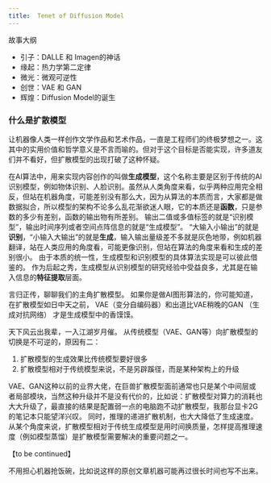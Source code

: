 ```yaml
---
title:  Tenet of Diffusion Model
---
```


故事大纲

- 引子：DALLE 和 Imagen的神话
- 缘起：热力学第二定律
- 微光：微观可逆性
- 创世：VAE 和 GAN
- 辉煌：Diffusion Model的诞生

### 什么是扩散模型


让机器像人类一样创作文学作品和艺术作品，一直是工程师们的终极梦想之一。这其中的实用价值和哲学意义是不言而喻的。但对于这个目标是否能实现，许多道友们并不看好，但扩散模型的出现打破了这种怀疑。

在AI算法中，用来实现内容创作的叫做**生成模型**，这个名称主要是区别于传统的AI识别模型，例如物体识别、人脸识别。虽然从人类角度来看，似乎两种应用完全相反，但站在机器角度，可能差别没有那么大，因为从算法的本质而言，大家都是做数据拟合，所以模型的架构不论多么乱花渐欲迷人眼，它的本质还是**函数**，只是参数的多少有差别，函数的输出物有所差别。 输出二值或多值标签的就是“识别模型”，输出时间序列或者空间点阵信息的就是“生成模型”。 “大输入小输出”的就是**识别**，“小输入大输出”的就是**生成**，输入输出量级差不多就是灰色地带，例如机器翻译，站在人类应用的角度看，可能更像识别，但站在算法的角度来看和生成的差别很小。 由于本质的统一性，生成模型和识别模型的具体算法实现是可以彼此借鉴的。 作为后起之秀，生成模型从识别模型的研究经验中受益良多，尤其是在输入信息的**特征提取**层面。

 言归正传，聊聊我们的主角扩散模型。 如果你是做AI图形算法的，你可能知道，在扩散模型如日中天之前， VAE（变分自编码器）和出道比VAE稍晚的GAN （生成对抗网络） 才是生成模型中的香馍馍。

天下风云出我辈，一入江湖岁月催。 从传统模型（VAE、GAN等）向扩散模型的切换是不可逆的，原因有二：

1. 扩散模型的生成效果比传统模型要好很多
2. 扩散模型相对于传统模型来说，不是另辟蹊径，而是某种架构上的升级 

VAE、GAN这种以前的业界大佬，在巨兽扩散模型面前通常也只是某个中间层或者局部模块，当然这种升级并不是没有代价的，比如说：扩散模型对算力的消耗也大大升级了，最直接的结果是配置弱一点的电脑跑不动扩散模型，我那台显卡2G的笔记本只能望洋兴叹。 同时，推理的递进扩散机制，也大大降低了生成速度。从某个角度来说，扩散模型相对于传统生成模型是用时间换质量，怎样提高推理速度（例如模型蒸馏）是扩散模型需要解决的重要问题之一。

【to be continued】

不用担心机器抢饭碗，比如说这样的原创文章机器可能再过很长时间也写不出来。